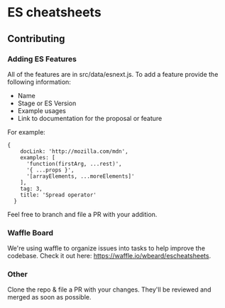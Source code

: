 # ES cheatsheets

## Contributing

### Adding ES Features

All of the features are in src/data/esnext.js. To add a feature provide the following information:
* Name
* Stage or ES Version
* Example usages
* Link to documentation for the proposal or feature

For example:

```
{
    docLink: 'http://mozilla.com/mdn',
    examples: [
      'function(firstArg, ...rest)',
      '{ ...props }',
      '[arrayElements, ...moreElements]'
    ],
    tag: 3,
    title: 'Spread operator'
  }
  ```
  
  Feel free to branch and file a PR with your addition.
  
### Waffle Board

We're using waffle to organize issues into tasks to help improve the codebase. Check it out here: https://waffle.io/wbeard/escheatsheets.

### Other
  
  Clone the repo & file a PR with your changes. They'll be reviewed and merged as soon as possible.
  
